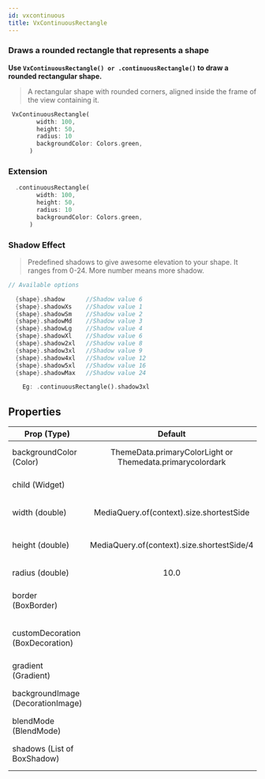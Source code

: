 ```yaml
---
id: vxcontinuous
title: VxContinuousRectangle
---
```


### Draws a rounded rectangle that represents a shape

**Use `VxContinuousRectangle() or .continuousRectangle()` to draw a rounded rectangular shape.**

> A rectangular shape with rounded corners, aligned inside the frame of the view containing it.

```dart
 VxContinuousRectangle(
        width: 100,
        height: 50,
        radius: 10
        backgroundColor: Colors.green,
      )
```

### Extension

```dart
  .continuousRectangle(
        width: 100,
        height: 50,
        radius: 10
        backgroundColor: Colors.green,
      )
```

### Shadow Effect

> Predefined shadows to give awesome elevation to your shape. It ranges from 0-24. More number means more shadow.

```dart
// Available options

  {shape}.shadow      //Shadow value 6
  {shape}.shadowXs    //Shadow value 1
  {shape}.shadowSm    //Shadow value 2
  {shape}.shadowMd    //Shadow value 3
  {shape}.shadowLg    //Shadow value 4
  {shape}.shadowXl    //Shadow value 6
  {shape}.shadow2xl   //Shadow value 8
  {shape}.shadow3xl   //Shadow value 9
  {shape}.shadow4xl   //Shadow value 12
  {shape}.shadow5xl   //Shadow value 16
  {shape}.shadowMax   //Shadow value 24

    Eg: .continuousRectangle().shadow3xl

```

## Properties

| Prop (Type)                       |                          Default                          |                        Description |
| --------------------------------- | :-------------------------------------------------------: | ---------------------------------: |
| backgroundColor (Color)           | ThemeData.primaryColorLight or Themedata.primarycolordark |    The color to fill the rectangle |
| child (Widget)                    |                                                           |                   Any child widget |
| width (double)                    |         MediaQuery.of(context).size.shortestSide          |             Width of the rectangle |
| height (double)                   |        MediaQuery.of(context).size.shortestSide/4         |            Height of the rectangle |
| radius (double)                   |                           10.0                            |               Radius of the corner |
| border (BoxBorder)                |                                                           |           Border to provide stroke |
| customDecoration (BoxDecoration)  |                                                           | To fully provide custom decoration |
| gradient (Gradient)               |                                                           |                To provide gradient |
| backgroundImage (DecorationImage) |                                                           |        To provide background image |
| blendMode (BlendMode)             |                                                           |              To provide blend mode |
| shadows (List of BoxShadow)       |                                                           |              To give shadow effect |
